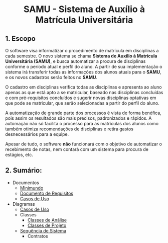 <h1 align="center">SAMU - Sistema de Auxílio à Matrícula Universitária</h1>

<!-- <h1 align="center">IMAGEM TOP</h1> -->

## 1. Escopo
O software visa informatizar o procedimento de matrícula em disciplinas a cada semestre. O novo sistema se chama **Sistema de Auxílio à Matrícula Universitária (SAMU)**, e busca automatizar a procura de disciplinas conforme o período atual e perfil do aluno. A partir de sua implementação o sistema irá transferir todas as informações dos alunos atuais para o **SAMU**, e os novos cadastros serão feitos no **SAMU**.  

O cadastro em disciplinas verifica todas as disciplinas e apresenta ao aluno apenas as que está apto a se matricular, baseado nas disciplinas concluídas e com pré-requisitos concluídos e sugerir novas disciplinas optativas em que pode se matricular, que serão selecionadas a partir do perfil do aluno.  

A automatização de grande parte dos processos é vista de forma benéfica, pois assim os resultados são mais precisos, padronizados e rápidos. A automação não só facilita o processo para as matrículas dos alunos como também otimiza recomendações de disciplinas e retira gastos desnecessários para a equipe.  

Apesar de tudo, o software **não** funcionará com o objetivo de automatizar o recebimento de notas, nem contará com um sistema para procura de estágios, etc.  

## 2. Sumário:
- Documentos
    - [Minimundo](/documentos/minimundo.md)
    - [Documento de Requisitos](/documentos/documento_de_requisitos.md)
    - [Casos de Uso](/documentos/casos_de_uso.md)
- Diagramas
     - [Casos de Uso](/diagramas/Casos%20de%20Uso/Diagrama%20de%20Caso%20de%20Uso%200.png)
     - Classes
         - [Classes de Análise](/diagramas/Classes/Classe%20de%20Análise)
         - [Classes de Projeto](/diagramas/Classes/Classe%20de%20Projeto/)
     - [Sequência de Sistema](/diagramas/Sequencia%20do%20Sistema)
         - Contratos